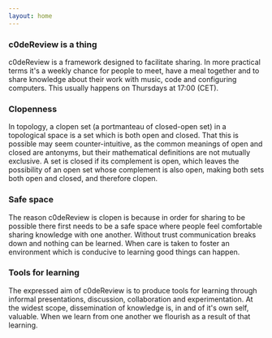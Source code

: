```yaml
---
layout: home
---
```


### c0deReview is a thing

c0deReview is a framework designed to facilitate sharing.  In more practical
terms it's a weekly chance for people to meet, have a meal together and to share
knowledge about their work with music, code and configuring computers. 
This usually happens on Thursdays at 17:00 (CET).

### Clopenness

In topology, a clopen set (a portmanteau of closed-open
set) in a topological space is a set which is both open and closed. That this is
possible may seem counter-intuitive, as the common meanings of open and closed
are antonyms, but their mathematical definitions are not mutually exclusive. A
set is closed if its complement is open, which leaves the possibility of an open
set whose complement is also open, making both sets both open and closed, and
therefore clopen.

### Safe space

The reason c0deReview is clopen is because in order for sharing to be possible
there first needs to be a safe space where people feel comfortable sharing
knowledge with one another. Without trust communication breaks down and nothing
can be learned. When care is taken to foster an environment which is conducive
to learning good things can happen.

### Tools for learning 

The expressed aim of c0deReview is to produce tools for learning through
informal presentations, discussion, collaboration and experimentation. At the
widest scope, dissemination of knowledge is, in and of it's own self, valuable.
When we learn from one another we flourish as a result of that learning.
